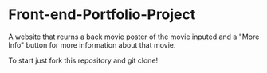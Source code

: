 # Front-end-Portfolio-Project
A website that reurns a back movie poster of the movie inputed and a "More Info" button for more information about that movie.



To start just fork this repository and git clone!
